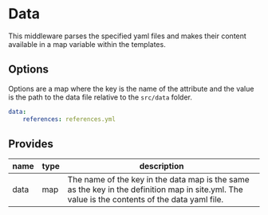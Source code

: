 # Data
This middleware parses the specified yaml files and makes their content available in a map variable within the templates.

## Options
Options are a map where the key is the name of the attribute and the value is the path to the data file relative to the `src/data` folder.

```yaml
data:
    references: references.yml
```

## Provides
name | type | description
-----|------|-------------
data | map  | The name of the key in the data map is the same as the key in the definition map in site.yml. The value is the contents of the data yaml file.
